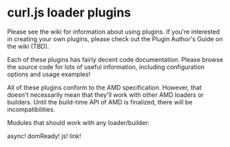 curl.js loader plugins
===

Please see the wiki for information about using plugins.  If you're interested
in creating your own plugins, please check out the Plugin Author's Guide
on the wiki (TBD).

Each of these plugins has fairly decent code documentation.  Please
browse the source code for lots of useful information, including configuration
options and usage examples!

All of these plugins conform to the AMD specification.  However, that
doesn't necessarily mean that they'll work with other AMD loaders or
builders.  Until the build-time API of AMD is finalized, there will be
incompatibilities.

Modules that should work with any loader/builder:

async!
domReady!
js!
link!

